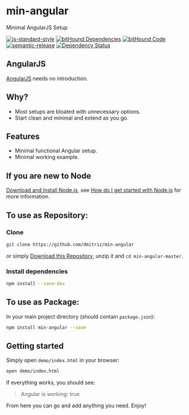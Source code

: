 # min-angular 

Minimal AngularJS Setup

[![js-standard-style](https://img.shields.io/badge/code%20style-standard-brightgreen.svg)](http://standardjs.com/) [![bitHound Dependencies](https://www.bithound.io/github/dmitriz/min-angular/badges/dependencies.svg)](https://www.bithound.io/github/dmitriz/min-angular/master/dependencies/npm) [![bitHound Code](https://www.bithound.io/github/dmitriz/min-angular/badges/code.svg)](https://www.bithound.io/github/dmitriz/min-angular) [![semantic-release](https://img.shields.io/badge/%20%20%F0%9F%93%A6%F0%9F%9A%80-semantic--release-e10079.svg)](https://github.com/semantic-release/semantic-release) [![Dependency Status](https://david-dm.org/dmitriz/min-angular.svg)](https://david-dm.org/dmitriz/min-angular)


## AngularJS
[AngularJS](https://angularjs.org/) needs no introduction.


## Why?
- Most setups are bloated with unnecessary options.
- Start clean and minimal and extend as you go.


## Features
- Minimal functional Angular setup.
- Minimal working example.


## If you are new to Node
[Download and Install Node.js](https://nodejs.org/download/), see [How do I get started with Node.js](http://stackoverflow.com/questions/2353818/how-do-i-get-started-with-node-js) for more information.


## To use as Repository: 
### Clone
```sh
git clone https://github.com/dmitriz/min-angular
```
or simply [Download this Repository](https://github.com/dmitriz/min-angular/archive/master.zip),
unzip it and `cd min-angular-master`.


### Install dependencies
```sh
npm install --save-dev
```

## To use as Package:
In your main project directory (should contain `package.json`):
```sh
npm install min-angular --save
```

## Getting started
Simply open `demo/index.html` in your browser:
```sh
open demo/index.html
```
If everything works, you should see:
> Angular is working: true

From here you can go and add anything you need.
Enjoy!

